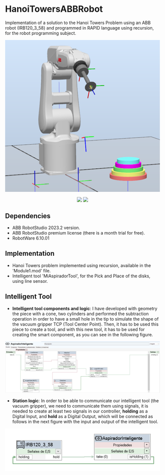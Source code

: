 # HanoiTowersABBRobot

Implementation of a solution to the Hanoi Towers Problem using an ABB robot (IRB120_3_58) and programmed in RAPID language using recursion, for the robot programming subject.

<p align="center">
  <img src="https://github.com/asierzd/HanoiTowersABBRobot/blob/main/imgs/HanoiTowers.png" alt="Hanoi Towers model">
</p>

<p align="center">
  <img src="https://img.shields.io/github/license/asierzd/HanoiTowersABBRobot?label=License&style=for-the-badge&color=yellow" href="https://opensource.org/license/gpl-3-0/"/>
  <img src="https://img.shields.io/github/languages/top/asierzd/HanoiTowersABBRobot?style=for-the-badge&color=green"/>
</p>

## Dependencies
- ABB RobotStudio 2023.2 version.
- ABB RobotStudio premium license (there is a month trial for free).
- RobotWare 6.10.01

## Implementation
- Hanoi Towers problem implemented using recursion, available in the 'Module1.mod' file.
- Intelligent tool 'MiAspiradorTool', for the Pick and Place of the disks, using line sensor.

## Intelligent Tool

- **Intelligent tool components and logic**: I have developed with geometry the piece with a cone, two cylinders and performed the subtraction operation in order to have a small hole in the tip to simulate the shape of the vacuum gripper TCP (Tool Center Point). Then, it has to be used this piece to create a tool, and with this new tool, it has to be used for creating the smart component, as you can see in the following figure.

<p align="center">
  <img src="https://github.com/asierzd/HanoiTowersABBRobot/blob/main/imgs/IntelligentToolPickAndPlace.png" alt="Intelligent Tool">
</p>

- **Station logic**: In order to be able to communicate our intelligent tool (the vacuum gripper), we need to communicate them using signals, it is needed to create at least two signals in our controller, **holding** as a Digital Input, and **hold** as a Digital Output, which will be connected as follows in the next figure with the input and output of the intelligent tool.

<p align="center">
  <img src="https://github.com/asierzd/HanoiTowersABBRobot/blob/main/imgs/StationLogic.png" alt="Station Logic">
</p>
